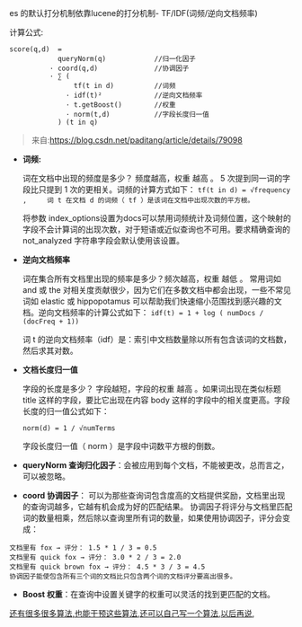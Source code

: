 es 的默认打分机制依靠lucene的打分机制- TF/IDF(词频/逆向文档频率)

计算公式:
```
score(q,d)  =   
            queryNorm(q)            //归一化因子
          · coord(q,d)              //协调因子
          · ∑ (           
                tf(t in d)          //词频
              · idf(t)²             //逆向文档频率
              · t.getBoost()        //权重
              · norm(t,d)           //字段长度归一值
            ) (t in q) 
```

>来自:https://blog.csdn.net/paditang/article/details/79098

- **词频:**   

  词在文档中出现的频度是多少？ 频度越高，权重 越高 。 5 次提到同一词的字段比只提到 1 次的更相关。词频的计算方式如下：
  `tf(t in d) = √frequency ,     词 t 在文档 d 的词频（ tf ）是该词在文档中出现次数的平方根。`   

  将参数 index_options设置为docs可以禁用词频统计及词频位置，这个映射的字段不会计算词的出现次数，对于短语或近似查询也不可用。要求精确查询的not_analyzed 字符串字段会默认使用该设置。

- **逆向文档频率**   

  词在集合所有文档里出现的频率是多少？频次越高，权重 越低 。 常用词如 and 或 the 对相关度贡献很少，因为它们在多数文档中都会出现，一些不常见词如 elastic 或 hippopotamus 可以帮助我们快速缩小范围找到感兴趣的文档。逆向文档频率的计算公式如下：
  `idf(t) = 1 + log ( numDocs / (docFreq + 1)) `   

  词 t 的逆向文档频率（idf）是：索引中文档数量除以所有包含该词的文档数，然后求其对数。

- **文档长度归一值**   

  字段的长度是多少？ 字段越短，字段的权重 越高 。如果词出现在类似标题 title 这样的字段，要比它出现在内容 body 这样的字段中的相关度更高。字段长度的归一值公式如下：   

  `norm(d) = 1 / √numTerms `   

  字段长度归一值（ norm ）是字段中词数平方根的倒数。

- **queryNorm 查询归化因子**：会被应用到每个文档，不能被更改，总而言之，可以被忽略。

- **coord 协调因子**： 可以为那些查询词包含度高的文档提供奖励，文档里出现的查询词越多，它越有机会成为好的匹配结果。
  协调因子将评分与文档里匹配词的数量相乘，然后除以查询里所有词的数量，如果使用协调因子，评分会变成：
```
文档里有 fox → 评分： 1.5 * 1 / 3 = 0.5
文档里有 quick fox → 评分： 3.0 * 2 / 3 = 2.0
文档里有 quick brown fox → 评分： 4.5 * 3 / 3 = 4.5
协调因子能使包含所有三个词的文档比只包含两个词的文档评分要高出很多。
```

- **Boost 权重**：在查询中设置关键字的权重可以灵活的找到更匹配的文档。

<u>还有很多很多算法,也能干预这些算法,还可以自己写一个算法,以后再说,</u>